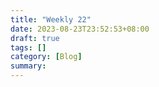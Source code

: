 ```yaml
---
title: "Weekly 22"
date: 2023-08-23T23:52:53+08:00
draft: true
tags: []
category: [Blog]
summary: 
---
```

